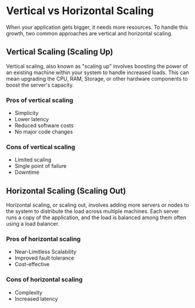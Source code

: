 # Vertical vs Horizontal Scaling

When your application gets bigger, it needs more resources.
To handle this growth, two common approaches are vertical and horizontal scaling.

## Vertical Scaling (Scaling Up)

Vertical scaling, also known as "scaling up" involves boosting the power of an existing machine within your system to handle increased loads.
This can mean upgrading the CPU, RAM, Storage, or other hardware components to boost the server's capacity.

### Pros of vertical scaling

- Simplicity
- Lower latency
- Reduced software costs
- No major code changes

### Cons of vertical scaling

- Limited scaling
- Single point of failure
- Downtime

## Horizontal Scaling (Scaling Out)

Horizontal scaling, or scaling out, involves adding more servers or nodes to the system to distribute the load across multiple machines.
Each server runs a copy of the application, and the load is balanced among them often using a load balancer.

### Pros of horizontal scaling

- Near-Limitless Scalability
- Improved fault tolerance
- Cost-effective

### Cons of horizontal scaling

- Complexity
- Increased latency
